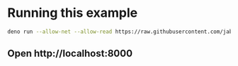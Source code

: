 # Running this example

```sh
deno run --allow-net --allow-read https://raw.githubusercontent.com/jabernardo/rute/0.8/example/basic/app.ts
```

## Open http://localhost:8000
